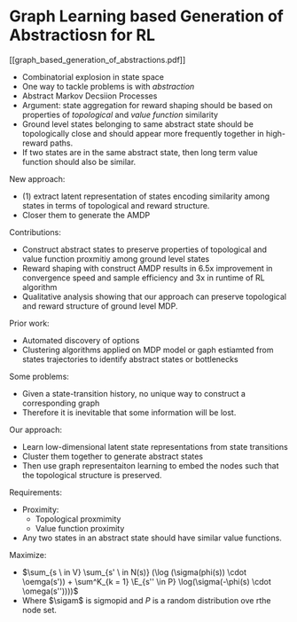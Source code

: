 # Graph Learning based Generation of Abstractiosn for RL

[[graph_based_generation_of_abstractions.pdf]]

 - Combinatorial explosion in state space
 - One way to tackle problems is with *abstraction*
 - Abstract Markov Decsiion Processes
 - Argument: state aggregation for reward shaping should be based on properties of *topological* and *value function* similarity
 - Ground level states belonging to same abstract state should be topologically close and should appear more frequently together in high-reward paths.
 - If two states are in the same abstract state, then long term value function should also be similar.


New approach:
 - (1) extract latent representation of states encoding similarity among states in terms of topological and reward structure.
 - Closer them to generate the AMDP


Contributions:
 - Construct abstract states to preserve properties of topological and value function proxmitiy among ground level states
 - Reward shaping with construct AMDP results in 6.5x improvement in convergence speed and sample efficiency and 3x in runtime of RL algorithm
 - Qualitative analysis showing that our approach can preserve topological and reward structure of ground level MDP.


Prior work:
 - Automated discovery of options
 - Clustering algorithms applied on MDP model or gaph estiamted from states trajectories to identify abstract states or bottlenecks


Some problems:
 - Given a state-transition history, no unique way to construct a corresponding graph
 - Therefore it is inevitable that some information will be lost.


Our approach:
 - Learn low-dimensional latent state representations from state transitions
 - Cluster them together to generate abstract states
 - Then use graph representaiton learning to embed the nodes such that the topological structure is preserved.


Requirements:
 - Proximity:
	 - Topological proxmimity
	 - Value function proximity
 - Any two states in an abstract state should have similar value functions.


Maximize:

 - $\sum_{s \ in V} \sum_{s' \ in N(s)} (\log (\sigma(phi(s)) \cdot \oemga(s')) + \sum^K_{k = 1} \E_{s'' \in P} \log(\sigma(-\phi(s) \cdot \omega(s''))))$
 - Where $\sigam$ is sigmopid and $P$ is a random distribution ove rthe node set. 